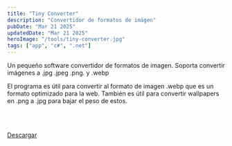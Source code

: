 ```yaml
---
title: "Tiny Converter"
description: "Convertidor de formatos de imágen"
pubDate: "Mar 21 2025"
updatedDate: "Mar 21 2025"
heroImage: "/tools/tiny-converter.jpg"
tags: ["app", "c#", ".net"]
---
```


Un pequeño software convertidor de formatos de imagen. Soporta convertir imágenes a .jpg .jpeg .png. y .webp

El programa es útil para convertir al formato de imagen .webp que es un formato optimizado para la web. También es útil para convertir wallpapers en .png a .jpg para bajar el peso de estos.

<br><br>

<div class="text-center p-10">
<a 
href="https://sourceonfire.itch.io/tinyconverter" target=_bank 
class="text-center font-bold p-5 rounded-md bg-blue-600 hover:bg-blue-500"> 
    Descargar 
</a>
</div>
